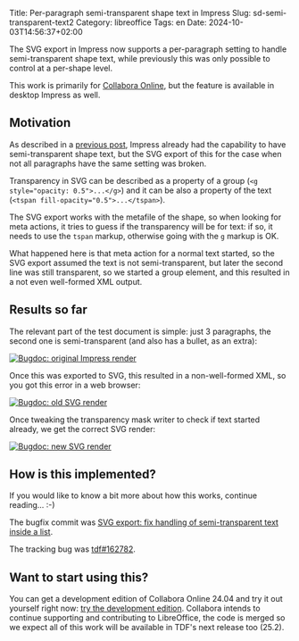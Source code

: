 Title: Per-paragraph semi-transparent shape text in Impress
Slug: sd-semi-transparent-text2
Category: libreoffice
Tags: en
Date: 2024-10-03T14:56:37+02:00

The SVG export in Impress now supports a per-paragraph setting to handle semi-transparent shape
text, while previously this was only possible to control at a per-shape level.

This work is primarily for [Collabora Online](https://www.collaboraonline.com/), but the feature is
available in desktop Impress as well.

## Motivation

As described in a [previous post]({filename}/2019/sd-semi-transparent-text.adoc), Impress already
had the capability to have semi-transparent shape text, but the SVG export of this for the case when
not all paragraphs have the same setting was broken.

Transparency in SVG can be described as a property of a group (`<g style="opacity: 0.5">...</g>`)
and it can be also a property of the text (`<tspan fill-opacity="0.5">...</tspan>`).

The SVG export works with the metafile of the shape, so when looking for meta actions, it tries to
guess if the transparency will be for text: if so, it needs to use the `tspan` markup, otherwise
going with the `g` markup is OK.

What happened here is that meta action for a normal text started, so the SVG export assumed the text
is not semi-transparent, but later the second line was still transparent, so we started a group
element, and this resulted in a not even well-formed XML output.

## Results so far

The relevant part of the test document is simple: just 3 paragraphs, the second one is
semi-transparent (and also has a bullet, as an extra):

[![Bugdoc: original Impress render](https://share.vmiklos.hu/blog/sd-semi-transparent-text2/svg-1input.png)](https://share.vmiklos.hu/blog/sd-semi-transparent-text2/svg-1input.png)

Once this was exported to SVG, this resulted in a non-well-formed XML, so you got this error in a
web browser:

[![Bugdoc: old SVG render](https://share.vmiklos.hu/blog/sd-semi-transparent-text2/svg-2bad.png)](https://share.vmiklos.hu/blog/sd-semi-transparent-text2/svg-2bad.png)

Once tweaking the transparency mask writer to check if text started already, we get the correct SVG
render:

[![Bugdoc: new SVG render](https://share.vmiklos.hu/blog/sd-semi-transparent-text2/svg-3good.png)](https://share.vmiklos.hu/blog/sd-semi-transparent-text2/svg-3good.png)

## How is this implemented?

If you would like to know a bit more about how this works, continue reading... :-)

The bugfix commit was [SVG export: fix handling of semi-transparent text inside a
list](https://git.libreoffice.org/core/commit/0a89d65e6bb7be293c1a7b4615a08292701694dc).

The tracking bug was [tdf#162782](https://bugs.documentfoundation.org/show_bug.cgi?id=162782).

## Want to start using this?

You can get a development edition of Collabora Online 24.04 and try it out yourself right now: [try
the development edition](https://www.collaboraonline.com/code/).  Collabora intends to continue
supporting and contributing to LibreOffice, the code is merged so we expect all of this work will be
available in TDF's next release too (25.2).
